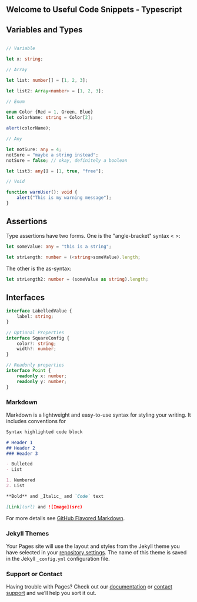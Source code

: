 ## Welcome to Useful Code Snippets - Typescript

## Variables and Types

```typescript

// Variable

let x: string;

// Array

let list: number[] = [1, 2, 3];

let list2: Array<number> = [1, 2, 3];

// Enum

enum Color {Red = 1, Green, Blue}
let colorName: string = Color[2];

alert(colorName);

// Any

let notSure: any = 4;
notSure = "maybe a string instead";
notSure = false; // okay, definitely a boolean

let list3: any[] = [1, true, "free"];

// Void

function warnUser(): void {
    alert("This is my warning message");
}
```

## Assertions

Type assertions have two forms. One is the "angle-bracket" syntax < >:

```typescript
let someValue: any = "this is a string";

let strLength: number = (<string>someValue).length;
```

The other is the as-syntax:
```typescript
let strLength2: number = (someValue as string).length;
```

## Interfaces
```typescript
interface LabelledValue {
    label: string;
}

// Optional Properties
interface SquareConfig {
    color?: string;
    width?: number;
}

// Readonly properties
interface Point {
    readonly x: number;
    readonly y: number;
}
```

### Markdown

Markdown is a lightweight and easy-to-use syntax for styling your writing. It includes conventions for

```markdown
Syntax highlighted code block

# Header 1
## Header 2
### Header 3

- Bulleted
- List

1. Numbered
2. List

**Bold** and _Italic_ and `Code` text

[Link](url) and ![Image](src)
```

For more details see [GitHub Flavored Markdown](https://guides.github.com/features/mastering-markdown/).

### Jekyll Themes

Your Pages site will use the layout and styles from the Jekyll theme you have selected in your [repository settings](https://github.com/acqfel/node-test/settings). The name of this theme is saved in the Jekyll `_config.yml` configuration file.

### Support or Contact

Having trouble with Pages? Check out our [documentation](https://help.github.com/categories/github-pages-basics/) or [contact support](https://github.com/contact) and we’ll help you sort it out.

